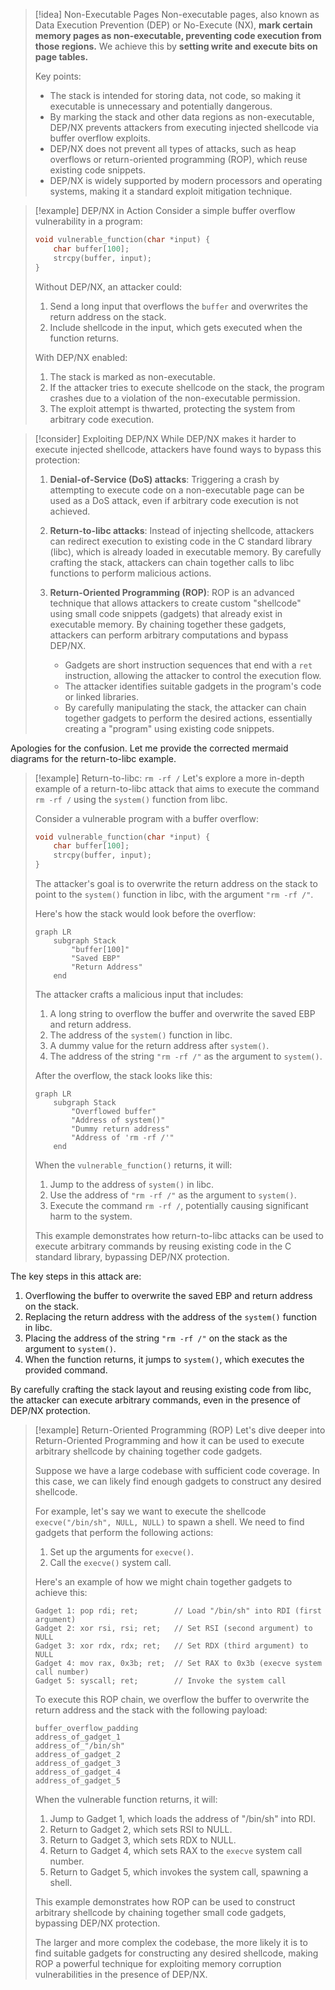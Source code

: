> [!idea] Non-Executable Pages
> Non-executable pages, also known as Data Execution Prevention (DEP) or No-Execute (NX), **mark certain memory pages as non-executable, preventing code execution from those regions.** We achieve this by **setting write and execute bits on page tables.** 
> 
> Key points:
> - The stack is intended for storing data, not code, so making it executable is unnecessary and potentially dangerous.
> - By marking the stack and other data regions as non-executable, DEP/NX prevents attackers from executing injected shellcode via buffer overflow exploits.
> - DEP/NX does not prevent all types of attacks, such as heap overflows or return-oriented programming (ROP), which reuse existing code snippets.
> - DEP/NX is widely supported by modern processors and operating systems, making it a standard exploit mitigation technique.


> [!example] DEP/NX in Action
> Consider a simple buffer overflow vulnerability in a program:
> ```c
> void vulnerable_function(char *input) {
>     char buffer[100];
>     strcpy(buffer, input);
> }
> ```
> Without DEP/NX, an attacker could:
> 1. Send a long input that overflows the `buffer` and overwrites the return address on the stack.
> 2. Include shellcode in the input, which gets executed when the function returns.
>
> With DEP/NX enabled:
> 1. The stack is marked as non-executable.
> 2. If the attacker tries to execute shellcode on the stack, the program crashes due to a violation of the non-executable permission.
> 3. The exploit attempt is thwarted, protecting the system from arbitrary code execution.


> [!consider] Exploiting DEP/NX
> While DEP/NX makes it harder to execute injected shellcode, attackers have found ways to bypass this protection:
> 
> 1. **Denial-of-Service (DoS) attacks**: Triggering a crash by attempting to execute code on a non-executable page can be used as a DoS attack, even if arbitrary code execution is not achieved.
>
> 2. **Return-to-libc attacks**: Instead of injecting shellcode, attackers can redirect execution to existing code in the C standard library (libc), which is already loaded in executable memory. By carefully crafting the stack, attackers can chain together calls to libc functions to perform malicious actions.
>
> 3. **Return-Oriented Programming (ROP)**: ROP is an advanced technique that allows attackers to create custom "shellcode" using small code snippets (gadgets) that already exist in executable memory. By chaining together these gadgets, attackers can perform arbitrary computations and bypass DEP/NX.
>    - Gadgets are short instruction sequences that end with a `ret` instruction, allowing the attacker to control the execution flow.
>    - The attacker identifies suitable gadgets in the program's code or linked libraries.
>    - By carefully manipulating the stack, the attacker can chain together gadgets to perform the desired actions, essentially creating a "program" using existing code snippets.
>

Apologies for the confusion. Let me provide the corrected mermaid diagrams for the return-to-libc example.

> [!example] Return-to-libc: `rm -rf /`
> Let's explore a more in-depth example of a return-to-libc attack that aims to execute the command `rm -rf /` using the `system()` function from libc.
> 
> Consider a vulnerable program with a buffer overflow:
> ```c
> void vulnerable_function(char *input) {
>     char buffer[100];
>     strcpy(buffer, input);
> }
> ```
> 
> The attacker's goal is to overwrite the return address on the stack to point to the `system()` function in libc, with the argument `"rm -rf /"`.
> 
> Here's how the stack would look before the overflow:
> ```mermaid
> graph LR
>     subgraph Stack
>         "buffer[100]"
>         "Saved EBP"
>         "Return Address"
>     end
> ```
> 
> The attacker crafts a malicious input that includes:
> 1. A long string to overflow the buffer and overwrite the saved EBP and return address.
> 2. The address of the `system()` function in libc.
> 3. A dummy value for the return address after `system()`.
> 4. The address of the string `"rm -rf /"` as the argument to `system()`.
> 
> After the overflow, the stack looks like this:
> ```mermaid
> graph LR
>     subgraph Stack
>         "Overflowed buffer"
>         "Address of system()"
>         "Dummy return address"
>         "Address of 'rm -rf /'"
>     end
> ```
> 
> When the `vulnerable_function()` returns, it will:
> 1. Jump to the address of `system()` in libc.
> 2. Use the address of `"rm -rf /"` as the argument to `system()`.
> 3. Execute the command `rm -rf /`, potentially causing significant harm to the system.
> 
> This example demonstrates how return-to-libc attacks can be used to execute arbitrary commands by reusing existing code in the C standard library, bypassing DEP/NX protection.

The key steps in this attack are:
1. Overflowing the buffer to overwrite the saved EBP and return address on the stack.
2. Replacing the return address with the address of the `system()` function in libc.
3. Placing the address of the string `"rm -rf /"` on the stack as the argument to `system()`.
4. When the function returns, it jumps to `system()`, which executes the provided command.

By carefully crafting the stack layout and reusing existing code from libc, the attacker can execute arbitrary commands, even in the presence of DEP/NX protection.

> [!example] Return-Oriented Programming (ROP)
> Let's dive deeper into Return-Oriented Programming and how it can be used to execute arbitrary shellcode by chaining together code gadgets.
> 
> Suppose we have a large codebase with sufficient code coverage. In this case, we can likely find enough gadgets to construct any desired shellcode.
> 
> For example, let's say we want to execute the shellcode `execve("/bin/sh", NULL, NULL)` to spawn a shell. We need to find gadgets that perform the following actions:
> 1. Set up the arguments for `execve()`.
> 2. Call the `execve()` system call.
> 
> Here's an example of how we might chain together gadgets to achieve this:
> ```
> Gadget 1: pop rdi; ret;        // Load "/bin/sh" into RDI (first argument)
> Gadget 2: xor rsi, rsi; ret;   // Set RSI (second argument) to NULL
> Gadget 3: xor rdx, rdx; ret;   // Set RDX (third argument) to NULL
> Gadget 4: mov rax, 0x3b; ret;  // Set RAX to 0x3b (execve system call number)
> Gadget 5: syscall; ret;        // Invoke the system call
> ```
> 
> To execute this ROP chain, we overflow the buffer to overwrite the return address and the stack with the following payload:
> ```
> buffer_overflow_padding
> address_of_gadget_1
> address_of_"/bin/sh"
> address_of_gadget_2
> address_of_gadget_3
> address_of_gadget_4
> address_of_gadget_5
> ```
> 
> When the vulnerable function returns, it will:
> 1. Jump to Gadget 1, which loads the address of "/bin/sh" into RDI.
> 2. Return to Gadget 2, which sets RSI to NULL.
> 3. Return to Gadget 3, which sets RDX to NULL.
> 4. Return to Gadget 4, which sets RAX to the `execve` system call number.
> 5. Return to Gadget 5, which invokes the system call, spawning a shell.
> 
> This example demonstrates how ROP can be used to construct arbitrary shellcode by chaining together small code gadgets, bypassing DEP/NX protection.
> 
> The larger and more complex the codebase, the more likely it is to find suitable gadgets for constructing any desired shellcode, making ROP a powerful technique for exploiting memory corruption vulnerabilities in the presence of DEP/NX.